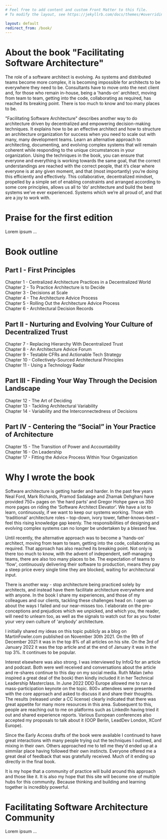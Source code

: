 ```yaml
---
# Feel free to add content and custom Front Matter to this file.
# To modify the layout, see https://jekyllrb.com/docs/themes/#overriding-theme-defaults

layout: default
redirect_from: /book/
---
```


# About the book "Facilitating Software Architecture"
The role of a software architect is evolving. As systems and distributed teams become more complex, it is becoming impossible for architects to be everywhere they need to be. Consultants have to move onto the next client and, for those who remain in-house, being a 'hands-on' architect, moving from team to team, getting into the code, collaborating as required, has reached its breaking point. There is too much to know and too many places to be.

"Facilitating Software Architecture" describes another way to do architecture driven by decentralized and empowering decision-making techniques. It explains how to be an effective architect and how to structure an architecture organization for success when you need to scale out with many, many development teams. Learn an alternative approach to architecting, documenting, and evolving complex systems that will remain coherent while responding to the unique circumstances in your organization. Using the techniques in the book, you can ensure that everyone and everything is working towards the same goal, that the correct understandings are reached with the correct people, that it’s clear where everyone is at any given moment, and that (most importantly) you’re doing this efficiently and effectively. This collaborative, decentralized mindset, propelled by a simple set of enabling constraints and arranged according to some core principles, allows us all to ‘do’ architecture and build the best systems we’ve ever experienced. Systems which we’re all proud of, and that are a joy to work with.

# Praise for the first edition
Lorem ipsum ...

# Book outline
## Part I - First Principles
Chapter 1 - Centralized Architecture Practices in a Decentralized World<br/>
Chapter 2 - To Practice Architecture is to Decide<br/>
Chapter 3 - Decisions at Scale<br/>
Chapter 4 - The Architecture Advice Process<br/>
Chapter 5 - Rolling Out the Architecture Advice Process<br/>
Chapter 6 - Architectural Decision Records<br/>
## Part II - Nurturing and Evolving Your Culture of Decentralized Trust
Chapter 7 - Replacing Hierarchy With Decentralized Trust<br/>
Chapter 8 - An Architecture Advice Forum<br/>
Chapter 9 - Testable CFRs and Actionable Tech Strategy<br/>
Chapter 10 - Collectively-Sourced Architectural Principles<br/>
Chapter 11 - Using a Technology Radar<br/>
## Part III - Finding Your Way Through the Decision Landscape
Chapter 12 - The Art of Deciding<br/>
Chapter 13 - Tackling Architectural Variability<br/>
Chapter 14 - Variability and the Interconnectedness of Decisions<br/>
## Part IV - Centering the “Social” in Your Practice of Architecture
Chapter 15 - The Transition of Power and Accountability<br/>
Chapter 16 - On Leadership<br/>
Chapter 17 - Fitting the Advice Process Within Your Organization<br/>

# Why I wrote the book
Software architecture is getting harder and harder. In the past few years Neal Ford, Mark Richards, Pramod Sadalage and Zhamak Dehghani have provided 750+ pages on ‘the hard parts’ and Gregor Hohpe gave us 350 more pages on riding the ‘Software Architect Elevator’. We have a lot to learn, continuously, if we want to keep our systems working. Those with ‘traditional’ architecture roles – top-down, ivory tower, father-knows-best – feel this rising knowledge gap keenly. The responsibilities of designing and evolving complex systems can no longer be undertaken by a blessed few.

Until recently, the alternative approach was to become a 'hands-on' architect, moving from team to team, getting into the code, collaborating as required. That approach has also reached its breaking point. Not only is there too much to know, with the advent of independent, self-managing teams, there are also too many places to be. The expectation of teams to 'flow', continuously delivering their software to production, means they pay a steep price every single time they are blocked, waiting for architectural input.

There is another way - stop architecture being practiced solely by architects, and instead have them facilitate architecture everywhere and with anyone. In the book I share my experiences, and those of my colleagues and our clients, tackling these challenges head on. I open up about the ways I failed and our near-misses too. I elaborate on the pre-conceptions and prejudices which we unpicked, and which you, the reader, will need to unlearn too, as well as the signals to watch out for as you foster your very own culture of 'anybody' architecture.

I initially shared my ideas on this topic publicly as a blog on MartinFowler.com published on November 30th 2021. On the 9th of December 2021 it was in the top 8% of all articles on his site. On the 3rd of January 2022 it was the top article and at the end of January it was in the top 3%. It continues to be popular.

Interest elsewhere was also strong. I was interviewed by InfoQ for an article and podcast.  Both were well received and conversations about the article and re-shares continue to this day on my social media. Ruth Malan (who inspired a great deal of the book) then kindly included it in her Technical Leadership Masterclass. In June 2022 DDD Europe allowed me to run a mass-participation keynote on the topic. 800+ attendees were presented with the core approach and asked to discuss it and share their thoughts. The results (released under a CC license) clearly indicated that there was great appetite for many more resources in this area.  Subsequent to this, people are reaching out to me on platforms such as LinkedIn having tried it out and shared experience reports. Various European conferences also accepted my proposals to talk about it (OOP Berlin, LeadDev London, XConf Europe). 

Since the Early Access drafts of the book were available I continued to have great interactions with many people trying out the techniques I outlined, and mixing in their own. Others approached me to tell me they'd ended up at a simmilar place having followed their own instincts. Everyone offered me a great deal of feedback that was gratefully received. Much of it ending up directly in the final book.

It is my hope that a community of practice will build around this approach and those like it. It is also my hope that this site will become one of multiple hubs for this community. Because thinking and building and learning together is incredibly powerful.

# Facilitating Software Architecture Community
Lorem ipsum ...
